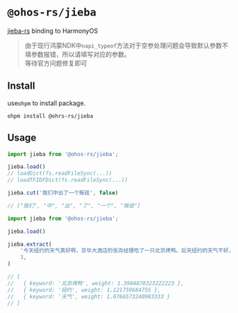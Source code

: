 # `@ohos-rs/jieba`

[jieba-rs](https://github.com/messense/jieba-rs) binding to HarmonyOS

> 由于现行鸿蒙NDK中`napi_typeof`方法对于空参处理问题会导致默认参数不填参数报错，所以请填写对应的参数。   
> 等待官方问题修复即可

## Install

use`ohpm` to install package.

```shell
ohpm install @ohrs-rs/jieba
```

## Usage

```javascript
import jieba from '@ohos-rs/jieba';

jieba.load()
// loadDict(fs.readFileSync(...))
// loadTFIDFDict(fs.readFileSync(...))

jieba.cut('我们中出了一个叛徒', false)

// ["我们", "中", "出", "了", "一个", "叛徒"]
```

```javascript
import jieba from '@ohos-rs/jieba';

jieba.load()

jieba.extract(
    '今天纽约的天气真好啊，京华大酒店的张尧经理吃了一只北京烤鸭。后天纽约的天气不好，昨天纽约的天气也不好，北京烤鸭真好吃',
    3,
)

// [
//   { keyword: '北京烤鸭', weight: 1.3904870323222223 },
//   { keyword: '纽约', weight: 1.121759684755 },
//   { keyword: '天气', weight: 1.0766573240983333 }
// ]
```
